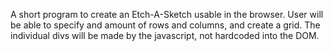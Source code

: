 A short program to create an Etch-A-Sketch usable in the browser. User will be able to specify and amount of rows and columns, and create a grid. The individual divs will be made by the javascript, not hardcoded into the DOM.

